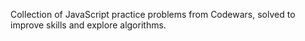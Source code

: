 Collection of JavaScript practice problems from Codewars, solved to improve skills and explore algorithms.

